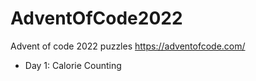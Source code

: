 # AdventOfCode2022

Advent of code 2022 puzzles
https://adventofcode.com/

- Day 1: Calorie Counting